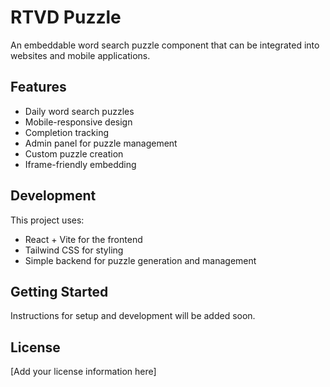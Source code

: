 # RTVD Puzzle

An embeddable word search puzzle component that can be integrated into websites and mobile applications.

## Features

- Daily word search puzzles
- Mobile-responsive design
- Completion tracking
- Admin panel for puzzle management
- Custom puzzle creation
- Iframe-friendly embedding

## Development

This project uses:
- React + Vite for the frontend
- Tailwind CSS for styling
- Simple backend for puzzle generation and management

## Getting Started

Instructions for setup and development will be added soon.

## License

[Add your license information here]
